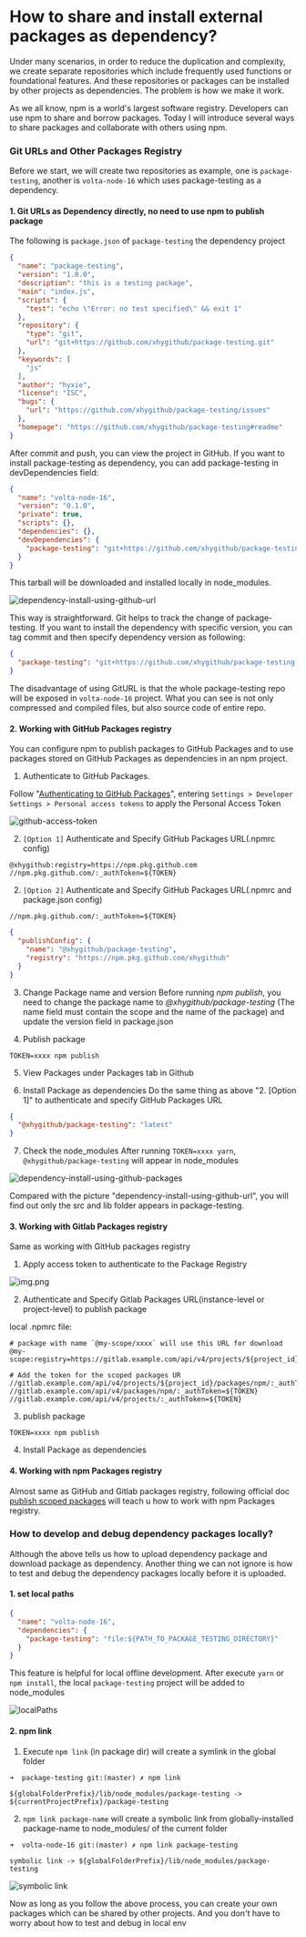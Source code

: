 # How to share and install external packages as dependency?

Under many scenarios, in order to reduce the duplication and complexity, we create separate repositories which include frequently used functions or 
foundational features. And these repositories or packages can be installed by other projects as dependencies. The problem is how we make it work.

As we all know, npm is a world's largest software registry. Developers can use npm to share and borrow packages.
Today I will introduce several ways to share packages and collaborate with others using npm.

###  Git URLs and Other Packages Registry

Before we start, we will create two repositories as example, one is `package-testing`, another is `volta-node-16` which uses package-testing as a dependency.

#### 1. Git URLs as Dependency directly, no need to use npm to publish package

The following is `package.json` of `package-testing` the dependency project

```Json
{
  "name": "package-testing",
  "version": "1.0.0",
  "description": "this is a testing package",
  "main": "index.js",
  "scripts": {
    "test": "echo \"Error: no test specified\" && exit 1"
  },
  "repository": {
    "type": "git",
    "url": "git+https://github.com/xhygithub/package-testing.git"
  },
  "keywords": [
    "js"
  ],
  "author": "hyxie",
  "license": "ISC",
  "bugs": {
    "url": "https://github.com/xhygithub/package-testing/issues"
  },
  "homepage": "https://github.com/xhygithub/package-testing#readme"
}


```

After commit and push, you can view the project in GitHub. If you want to install package-testing as dependency, you can add package-testing in devDependencies field:

```json
{
  "name": "volta-node-16",
  "version": "0.1.0",
  "private": true,
  "scripts": {},
  "dependencies": {},
  "devDependencies": {
    "package-testing": "git+https://github.com/xhygithub/package-testing.git"
  }
}

```

This tarball will be downloaded and installed locally in node_modules.

![dependency-install-using-github-url](images/github.png)

This way is straightforward. Git helps to track the change of package-testing. 
If you want to install the dependency with specific version, you can tag commit and then specify dependency version as following:

```json
{
  "package-testing": "git+https://github.com/xhygithub/package-testing.git#v1.0.27"
}
```
The disadvantage of using GitURL is that the whole package-testing repo will be exposed in `volta-node-16` project. What you can see is not only compressed and compiled files, but also source code of entire repo.


#### 2. Working with GitHub Packages registry

You can configure npm to publish packages to GitHub Packages and to use packages stored on GitHub Packages as dependencies in an npm project.

1. Authenticate to GitHub Packages.

Follow "[Authenticating to GitHub Packages](https://docs.github.com/en/packages/learn-github-packages/about-permissions-for-github-packages#about-scopes-and-permissions-for-package-registries)", entering `Settings > Developer Settings > Personal access tokens` to apply the Personal Access Token

![github-access-token](images/githubPackageAccessToken.png)

2. `[Option 1]` Authenticate and Specify GitHub Packages URL(.npmrc config)
```
@xhygithub:registry=https://npm.pkg.github.com
//npm.pkg.github.com/:_authToken=${TOKEN}
```

2. `[Option 2]` Authenticate and Specify GitHub Packages URL(.npmrc and package.json config)
```
//npm.pkg.github.com/:_authToken=${TOKEN}
```

```json
{
  "publishConfig": {
    "name": "@xhygithub/package-testing",
    "registry": "https://npm.pkg.github.com/xhygithub"
  }
}
```

3. Change Package name and version
Before running *npm publish*, you need to change the package name to *@xhygithub/package-testing* (The name field must contain the scope and the name of the package) and
update the version field in package.json

5. Publish package
```shell
TOKEN=xxxx npm publish 
```

5. View Packages under Packages tab in Github

6. Install Package as dependencies
Do the same thing as above "2. [Option 1]" to authenticate and specify GitHub Packages URL

```json
{
  "@xhygithub/package-testing": "latest"
}
```
7. Check the node_modules
After running `TOKEN=xxxx yarn`, `@xhygithub/package-testing` will appear in node_modules

![dependency-install-using-github-packages](images/githubPackages.png)

Compared with the picture "dependency-install-using-github-url", you will find out only the src and lib folder appears in package-testing.
#### 3. Working with Gitlab Packages registry

Same as working with GitHub packages registry

1. Apply access token to authenticate to the Package Registry

![img.png](images/gitlabAccessToken.png)

2. Authenticate and Specify Gitlab Packages URL(instance-level or project-level) to publish package

local .npmrc file:
```
# package with name `@my-scope/xxxx` will use this URL for download
@my-scope:registry=https://gitlab.example.com/api/v4/projects/${project_id}/packages/npm/

# Add the token for the scoped packages UR
//gitlab.example.com/api/v4/projects/${project_id}/packages/npm/:_authToken=${TOKEN}
//gitlab.example.com/api/v4/packages/npm/:_authToken=${TOKEN}
//gitlab.example.com/api/v4/projects/:_authToken=${TOKEN}
```

3. publish package
```
TOKEN=xxxx npm publish
```
4. Install Package as dependencies

#### 4. Working with npm Packages registry

Almost same as GitHub and Gitlab packages registry, following official doc [publish scoped packages](https://docs.npmjs.com/creating-and-publishing-scoped-public-packages) will teach u how to work with npm Packages registry.

### How to develop and debug dependency packages locally?

Although the above tells us how to upload dependency package and download package as dependency. Another thing we can not ignore is how to test and debug
the dependency packages locally before it is uploaded.


#### 1. set local paths 

```json
{
  "name": "volta-node-16",
  "dependencies": {
    "package-testing": "file:${PATH_TO_PACKAGE_TESTING_DIRECTORY}" 
  }
}
```
This feature is helpful for local offline development. After execute `yarn` or `npm install`, the local `package-testing` project will be added to node_modules

![localPaths](images/localPaths.png)

#### 2. npm link

1. Execute `npm link` (in package dir) will create a symlink in the global folder
```shell
➜  package-testing git:(master) ✗ npm link   
   
${globalFolderPrefix}/lib/node_modules/package-testing -> ${currentProjectPrefix}/package-testing
```


2. `npm link package-name` will create a symbolic link from globally-installed package-name to node_modules/ of the current folder

```shell
➜  volta-node-16 git:(master) ✗ npm link package-testing   

symbolic link -> ${globalFolderPrefix}/lib/node_modules/package-testing
```

![symbolic link](images/symbolic-link.png)


Now as long as you follow the above process, you can create your own packages which can be shared by other projects. And you don't have to worry about how to test and debug in local env  




